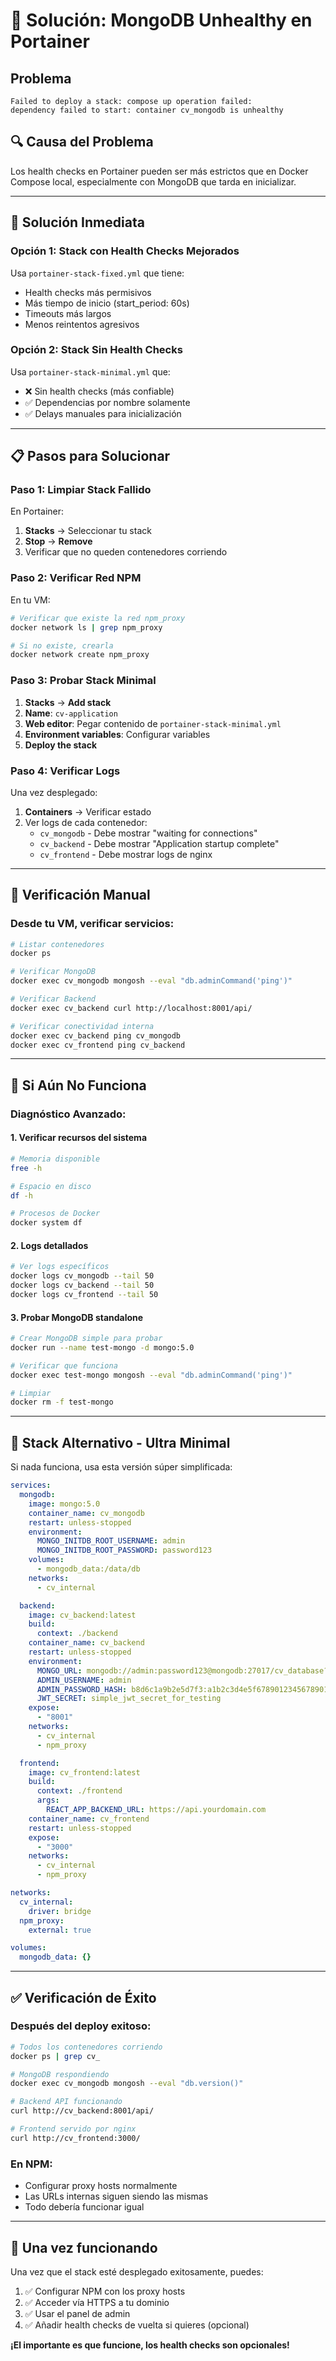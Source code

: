 # 🚨 Solución: MongoDB Unhealthy en Portainer

## Problema
```
Failed to deploy a stack: compose up operation failed: 
dependency failed to start: container cv_mongodb is unhealthy
```

## 🔍 Causa del Problema
Los health checks en Portainer pueden ser más estrictos que en Docker Compose local, especialmente con MongoDB que tarda en inicializar.

---

## 🚀 Solución Inmediata

### **Opción 1: Stack con Health Checks Mejorados**
Usa `portainer-stack-fixed.yml` que tiene:
- Health checks más permisivos
- Más tiempo de inicio (start_period: 60s)
- Timeouts más largos
- Menos reintentos agresivos

### **Opción 2: Stack Sin Health Checks**
Usa `portainer-stack-minimal.yml` que:
- ❌ Sin health checks (más confiable)
- ✅ Dependencias por nombre solamente
- ✅ Delays manuales para inicialización

---

## 📋 Pasos para Solucionar

### **Paso 1: Limpiar Stack Fallido**
En Portainer:
1. **Stacks** → Seleccionar tu stack
2. **Stop** → **Remove**
3. Verificar que no queden contenedores corriendo

### **Paso 2: Verificar Red NPM**
En tu VM:
```bash
# Verificar que existe la red npm_proxy
docker network ls | grep npm_proxy

# Si no existe, crearla
docker network create npm_proxy
```

### **Paso 3: Probar Stack Minimal**
1. **Stacks** → **Add stack**
2. **Name**: `cv-application`
3. **Web editor**: Pegar contenido de `portainer-stack-minimal.yml`
4. **Environment variables**: Configurar variables
5. **Deploy the stack**

### **Paso 4: Verificar Logs**
Una vez desplegado:
1. **Containers** → Verificar estado
2. Ver logs de cada contenedor:
   - `cv_mongodb` - Debe mostrar "waiting for connections"
   - `cv_backend` - Debe mostrar "Application startup complete"
   - `cv_frontend` - Debe mostrar logs de nginx

---

## 🔧 Verificación Manual

### **Desde tu VM, verificar servicios:**
```bash
# Listar contenedores
docker ps

# Verificar MongoDB
docker exec cv_mongodb mongosh --eval "db.adminCommand('ping')"

# Verificar Backend
docker exec cv_backend curl http://localhost:8001/api/

# Verificar conectividad interna
docker exec cv_backend ping cv_mongodb
docker exec cv_frontend ping cv_backend
```

---

## 🚨 Si Aún No Funciona

### **Diagnóstico Avanzado:**

#### **1. Verificar recursos del sistema**
```bash
# Memoria disponible
free -h

# Espacio en disco
df -h

# Procesos de Docker
docker system df
```

#### **2. Logs detallados**
```bash
# Ver logs específicos
docker logs cv_mongodb --tail 50
docker logs cv_backend --tail 50
docker logs cv_frontend --tail 50
```

#### **3. Probar MongoDB standalone**
```bash
# Crear MongoDB simple para probar
docker run --name test-mongo -d mongo:5.0

# Verificar que funciona
docker exec test-mongo mongosh --eval "db.adminCommand('ping')"

# Limpiar
docker rm -f test-mongo
```

---

## 🎯 Stack Alternativo - Ultra Minimal

Si nada funciona, usa esta versión súper simplificada:

```yaml
services:
  mongodb:
    image: mongo:5.0
    container_name: cv_mongodb
    restart: unless-stopped
    environment:
      MONGO_INITDB_ROOT_USERNAME: admin
      MONGO_INITDB_ROOT_PASSWORD: password123
    volumes:
      - mongodb_data:/data/db
    networks:
      - cv_internal

  backend:
    image: cv_backend:latest
    build:
      context: ./backend
    container_name: cv_backend
    restart: unless-stopped
    environment:
      MONGO_URL: mongodb://admin:password123@mongodb:27017/cv_database?authSource=admin
      ADMIN_USERNAME: admin
      ADMIN_PASSWORD_HASH: b8d6c1a9b2e5d7f3:a1b2c3d4e5f6789012345678901234567890123456789012345678901234567890
      JWT_SECRET: simple_jwt_secret_for_testing
    expose:
      - "8001"
    networks:
      - cv_internal  
      - npm_proxy

  frontend:
    image: cv_frontend:latest
    build:
      context: ./frontend
      args:
        REACT_APP_BACKEND_URL: https://api.yourdomain.com
    container_name: cv_frontend
    restart: unless-stopped
    expose:
      - "3000"
    networks:
      - cv_internal
      - npm_proxy

networks:
  cv_internal:
    driver: bridge
  npm_proxy:
    external: true

volumes:
  mongodb_data: {}
```

---

## ✅ Verificación de Éxito

### **Después del deploy exitoso:**
```bash
# Todos los contenedores corriendo
docker ps | grep cv_

# MongoDB respondiendo
docker exec cv_mongodb mongosh --eval "db.version()"

# Backend API funcionando  
curl http://cv_backend:8001/api/

# Frontend servido por nginx
curl http://cv_frontend:3000/
```

### **En NPM:**
- Configurar proxy hosts normalmente
- Las URLs internas siguen siendo las mismas
- Todo debería funcionar igual

---

## 🎉 Una vez funcionando

Una vez que el stack esté desplegado exitosamente, puedes:
1. ✅ Configurar NPM con los proxy hosts
2. ✅ Acceder vía HTTPS a tu dominio
3. ✅ Usar el panel de admin
4. ✅ Añadir health checks de vuelta si quieres (opcional)

**¡El importante es que funcione, los health checks son opcionales!**